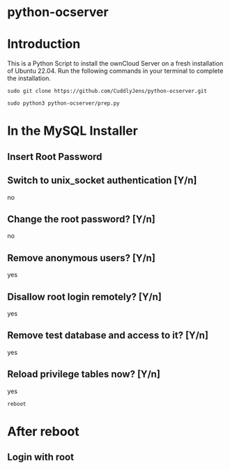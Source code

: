 # python-ocserver
# Introduction
This is a Python Script to install the ownCloud Server on a fresh installation of Ubuntu 22.04. Run the following commands in your terminal to complete the installation.
```
sudo git clone https://github.com/CuddlyJens/python-ocserver.git
```
```
sudo python3 python-ocserver/prep.py
```
# In the MySQL Installer
## Insert Root Password
## Switch to unix_socket authentication [Y/n]
no
## Change the root password? [Y/n]
no
## Remove anonymous users? [Y/n]
yes
## Disallow root login remotely? [Y/n]
yes
## Remove test database and access to it? [Y/n]
yes
## Reload privilege tables now? [Y/n]
yes
```
reboot
```
# After reboot
## Login with root
```
